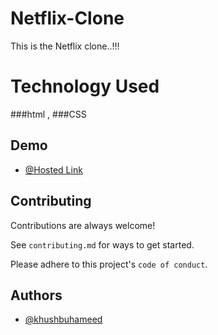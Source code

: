 
# Netflix-Clone
This is the Netflix clone..!!!



# Technology Used

 ###html , ###CSS 






## Demo


- [@Hosted Link](https://khushbuhameed.github.io/Netflix-Clone/)
## Contributing

Contributions are always welcome!

See `contributing.md` for ways to get started.

Please adhere to this project's `code of conduct`.


## Authors

- [@khushbuhameed](https://github.com/khushbuhameed)


